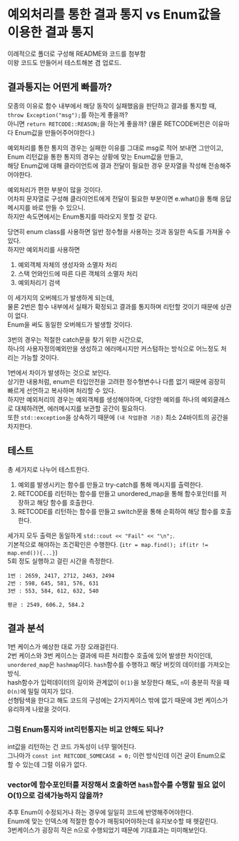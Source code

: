 # 예외처리를 통한 결과 통지 vs Enum값을 이용한 결과 통지

이례적으로 폴더로 구성해 README와 코드를 첨부함 <br/>
이왕 코드도 만들어서 테스트해본 겸 업로드.

## 결과통지는 어떤게 빠를까?
모종의 이유로 함수 내부에서 해당 동작이 실패했음을 판단하고 결과를 통지할 때, <br/>
```throw Exception("msg");```를 하는게 좋을까?<br/>
아니면 ```return RETCODE::REASON;```을 하는게 좋을까? (물론 RETCODE버전은 이유마다 Enum값을 만들어주어야한다.) <br/>

예외처리를 통한 통지의 경우는 실패한 이유를 그대로 msg로 적어 보내면 그만이고, <br/>
Enum 리턴값을 통한 통지의 경우는 상황에 맞는 Enum값을 만들고,<br/>
해당 Enum값에 대해 클라이언트에 결과 전달이 필요한 경우 문자열을 작성해 전송해주어야한다. <br/>

예외처리가 편한 부분이 많을 것이다.<br/>
어차피 문자열로 구성해 클라이언트에게 전달이 필요한 부분이면 e.what()을 통해 응답메시지를 바로 만들 수 있으니. <br/>
하지만 속도면에서는 Enum통지를 따라오지 못할 것 같다. <br/>

당연히 enum class를 사용하면 일반 정수형을 사용하는 것과 동일한 속도를 가져올 수 있다. <br/>
하지만 예외처리를 사용하면
1. 예외객체 자체의 생성자와 소멸자 처리
2. 스택 언와인드에 따른 다른 객체의 소멸자 처리
3. 예외처리기 검색

이 세가지의 오버헤드가 발생하게 되는데, <br/>
물론 2번은 함수 내부에서 실패가 확정되고 결과를 통지하며 리턴할 것이기 때문에 상관이 없다.<br/>
Enum을 써도 동일한 오버헤드가 발생할 것이다. <br/>

3번의 경우는 적절한 catch문을 찾기 위한 시간으로,<br/>
하나의 사용자정의예외만을 생성하고 에러메시지만 커스텀하는 방식으로 어느정도 처리는 가능할 것이다. <br/>

1번에서 차이가 발생하는 것으로 보인다. <br/>
상기한 내용처럼, enum은 타입안전을 고려한 정수형변수나 다름 없기 때문에 굉장히 빠르게 선언하고 복사하며 처리할 수 있다. <br/>
하지만 예외처리의 경우는 예외객체를 생성해야하며, 다양한 예외를 하나의 예외클래스로 대체하려면, 에러메시지를 보관할 공간이 필요하다. <br/>
또한 ```std::exception```을 상속하기 때문에 ```(내 작업환경 기준)``` 최소 24바이트의 공간을 차지한다.

## 테스트
총 세가지로 나누어 테스트한다.
1. 예외를 발생시키는 함수를 만들고 try-catch를 통해 메시지를 출력한다.
2. RETCODE를 리턴하는 함수를 만들고 unordered_map을 통해 함수포인터를 저장하고 해당 함수를 호출한다.
3. RETCODE를 리턴하는 함수를 만들고 switch문을 통해 순회하여 해당 함수를 호출한다.

세가지 모두 출력은 동일하게 ```std::cout << "Fail" << "\n";```. <br/>
기본적으로 해야하는 조건확인은 수행한다. (```itr = map.find(); if(itr != map.end()){...}```)<br/>
5회 정도 실행하고 걸린 시간을 측정한다.
```
1번 : 2659, 2417, 2712, 2463, 2494
2번 : 598, 645, 581, 576, 631
3번 : 553, 584, 612, 632, 540

평균 : 2549, 606.2, 584.2
```

## 결과 분석
1번 케이스가 예상한 대로 가장 오래걸린다. <br/>
2번 케이스와 3번 케이스는 결과에 따른 처리함수 호출에 있어 발생한 차이인데, <br/>
```unordered_map```은 ```hashmap```이다. ```hash```함수를 수행하고 해당 버킷의 데이터를 가져오는 방식. <br/>
hash함수가 입력데이터의 길이와 관계없이 ```O(1)```을 보장한다 해도, ```n```이 충분히 작을 때 ```O(n)```에 밀릴 여지가 있다. <br/>
선형탐색을 한다고 해도 코드의 구성에는 2가지케이스 밖에 없기 때문에 3번 케이스가 유리하게 나왔을 것이다.

### 그럼 Enum통지와 int리턴통지는 비교 안해도 되나?
int값을 리턴하는 건 코드 가독성이 너무 떨어진다. <br/>
그나마가 ```const int RETCODE_SOMECASE = 0;``` 이런 방식인데 이건 굳이 Enum으로 할 수 있는데 그럴 이유가 없다.

### vector에 함수포인터를 저장해서 호출하면 ```hash```함수를 수행할 필요 없이 O(1)으로 검색가능하지 않을까?
추후 Enum이 수정되거나 하는 경우에 일일히 코드에 반영해주어야한다. <br/>
Enum에 맞는 인덱스에 적절한 함수가 매핑되어야하는데 유지보수할 때 헷갈린다. <br/>
3번케이스가 굉장히 작은 n으로 수행되었기 때문에 기대효과는 미미해보인다.
